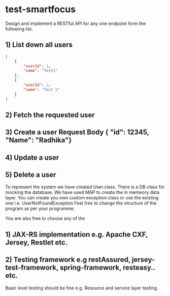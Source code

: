 # test-smartfocus

Design and implement a RESTful API for any one endpoint form the following list.
## 1) List down all users

```json
[
    {
        "userId": 1,
        "name": "Test1"
    },
    {
        "userId": 2,
        "name": "Test 2"
    }
]
```

## 2) Fetch the requested user
## 3) Create a user Request Body { "id": 12345, "Name": "Radhika"}
## 4) Update a user
## 5) Delete a user

To represent the system we have created User.class. There is a DB class for mocking the database. We have used MAP to create the in memeory data layer.
You can create you own custom exception class or use the existing one i.e. UserNotFoundException
Feel free to change the structure of the program as per your programme. 

You are also free to choose any of the 
## 1) JAX-RS implementation e.g. Apache CXF, Jersey, Restlet etc.
## 2) Testing framework e.g restAssured, jersey-test-framework, spring-framework, resteasy.. etc.

Basic level testing should be fine e.g. Resource and service layer testing.